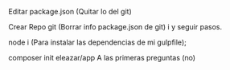 Editar package.json (Quitar lo del git)

Crear Repo git (Borrar info package.json de git) i y seguir pasos.

node i (Para instalar las dependencias de mi gulpfile);

composer init
eleazar/app
A las primeras preguntas (no)

